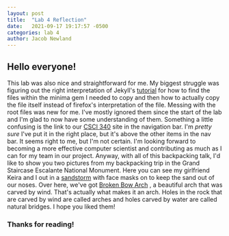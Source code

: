 ```yaml
---
layout: post
title:  "Lab 4 Reflection"
date:   2021-09-17 19:17:57 -0500
categories: lab 4
author: Jacob Newland
---
```


## Hello everyone!

This lab was also nice and straightforward for me.  My biggest struggle was figuring out the right interpretation of Jekyll's [tutorial](https://jekyllrb.com/docs/themes/#overriding-theme-defaults) for how to find the files within the minima gem I needed to copy and then how to actually copy the file itself instead of firefox's interpretation of the file.  Messing with the root files was new for me.  I've mostly ignored them since the start of the lab and I'm glad to now have some understanding of them.  Something a little confusing is the link to our [CSCI 340](https://hendrix-cs.github.io/csci340/index.html) site in the navigation bar.  I'm *pretty sure* I've put it in the right place, but it's above the other items in the nav bar.  It seems right to me, but I'm not certain.  I'm looking forward to becoming a more effective computer scientist and contributing as much as I can for my team in our project.  Anyway, with all of this backpacking talk, I'd like to show you two pictures from my backpacking trip in the Grand Staircase Escalante National Monument.  Here you can see my girlfriend Keira and I out in a
[sandstorm](sandstorm.jpg)
with face masks on to keep the sand out of our noses.  Over here, we've got
[Broken Bow Arch](broken_bow.jpg)
, a beautiful arch that was carved by wind.  That's actually what makes it an arch.  Holes in the rock that are carved by wind are called arches and holes carved by water are called natural bridges.  I hope you liked them!  

### Thanks for reading!

